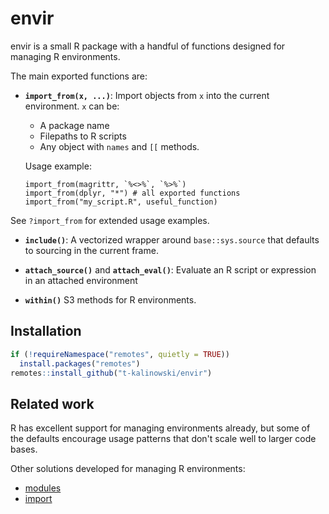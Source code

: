 
# envir

<!-- badges: start -->
<!-- badges: end -->

envir is a small R package with a handful of functions designed for
managing R environments. 

The main exported functions are:

- **`import_from(x, ...)`**: Import objects from `x` into the current environment.
  `x` can be:

  -  A package name
  -  Filepaths to R scripts
  -  Any object with `names` and `[[` methods.


  Usage example:
  ```
  import_from(magrittr, `%<>%`, `%>%`)
  import_from(dplyr, "*") # all exported functions
  import_from("my_script.R", useful_function)
  ```
See `?import_from` for extended usage examples.

- **`include()`**: A vectorized wrapper around `base::sys.source` that defaults to sourcing in the current frame.


- **`attach_source()`** and **`attach_eval()`**: Evaluate an R script or expression in an attached environment

- **`within()`** S3 methods for R environments.


## Installation

<!-- You can install the released version of envir from [CRAN](https://CRAN.R-project.org) with: -->

<!-- ``` r -->
<!-- install.packages("envir") -->
<!-- ``` -->

<!-- Or install the development version with -->

``` r
if (!requireNamespace("remotes", quietly = TRUE)) 
  install.packages("remotes")
remotes::install_github("t-kalinowski/envir")
```


## Related work

R has excellent support for managing environments already, but some of the
defaults encourage usage patterns that don't scale well to larger code bases.

Other solutions developed for managing R environments:

+  [modules](https://cran.r-project.org/package=modules)
+  [import](https://cran.r-project.org/package=import)

